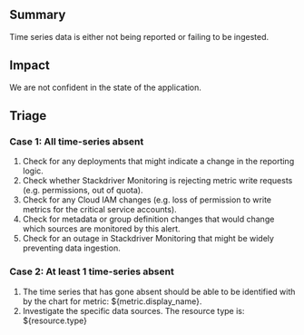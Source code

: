 ## Summary
Time series data is either not being reported or failing to be ingested.

## Impact
We are not confident in the state of the application.

## Triage

### Case 1: All time-series absent
1. Check for any deployments that might indicate a change in the reporting logic.
2. Check whether Stackdriver Monitoring is rejecting metric write requests (e.g.
permissions, out of quota).
3. Check for any Cloud IAM changes (e.g. loss of permission to write metrics for
the critical service accounts).
4. Check for metadata or group definition changes that would change which
sources are monitored by this alert.
5. Check for an outage in Stackdriver Monitoring that might be widely preventing
data ingestion.

### Case 2: At least 1 time-series absent
1. The time series that has gone absent should be able to be identified with 
by the chart for metric: ${metric.display_name}.
2. Investigate the specific data sources. The resource type is: ${resource.type}